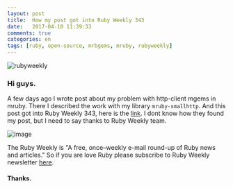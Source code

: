 ```yaml
---
layout: post
title:  How my post got into Ruby Weekly 343
date:   2017-04-10 11:39:33
comments: true
categories: en
tags: [ruby, open-source, mrbgems, mruby, rubyweekly]
---
```

![rubyweekly](http://i.imgur.com/JrCqy7C.png)

### Hi guys.

A few days ago I wrote post about my problem with http-client mgems in mruby.
There I described the work with my library `mruby-smallhttp`.
And this post got into Ruby Weekly 343, here is the [link](http://rubyweekly.com/issues/343).
I dont know how they found my post, but I need to say thanks to Ruby Weekly team.


![image](http://i.imgur.com/J9BdMZX.png?1)


The Ruby Weekly is "A free, once–weekly e-mail round-up of Ruby news and articles."
So if you are love Ruby please subscribe to Ruby Weekly newsletter [here](http://rubyweekly.com).

#### Thanks.

